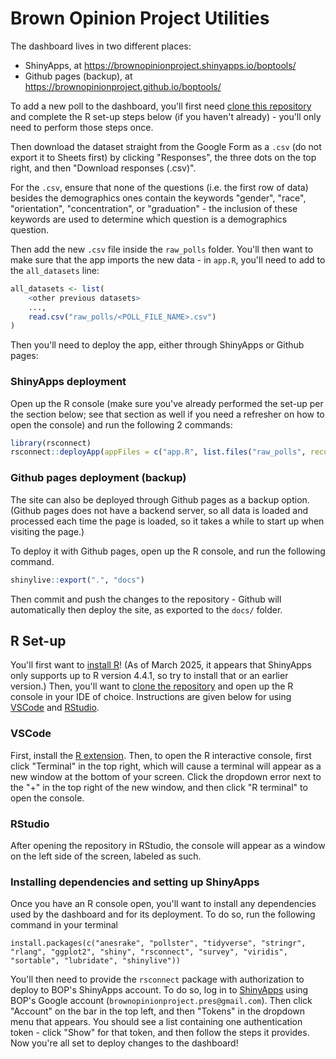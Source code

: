 # Brown Opinion Project Utilities

The dashboard lives in two different places:
* ShinyApps, at https://brownopinionproject.shinyapps.io/boptools/
* Github pages (backup), at https://brownopinionproject.github.io/boptools/

To add a new poll to the dashboard, you'll first need [clone this repository](https://docs.github.com/en/repositories/creating-and-managing-repositories/cloning-a-repository) and complete the R set-up steps below (if you haven't already) - you'll only need to perform those steps once. 

Then download the dataset straight from the Google Form as a `.csv` (do not export it to Sheets first) by clicking "Responses", the three dots on the top right, and then "Download responses (.csv)". 

For the `.csv`, ensure that none of the questions (i.e. the first row of data) besides the demographics ones contain the keywords "gender", "race", "orientation", "concentration", or "graduation" - the inclusion of these keywords are used to determine which question is a demographics question.

Then add the new `.csv` file inside the `raw_polls` folder. You'll then want to make sure that the app imports the new data - in `app.R`, you'll need to add to the `all_datasets` line:
```r
all_datasets <- list(
    <other previous datasets>
    ..., 
    read.csv("raw_polls/<POLL_FILE_NAME>.csv")
)
```

Then you'll need to deploy the app, either through ShinyApps or Github pages:

### ShinyApps deployment
Open up the R console (make sure you've already performed the set-up per the section below; see that section as well if you need a refresher on how to open the console) and run the following 2 commands:
```r
library(rsconnect)
rsconnect::deployApp(appFiles = c("app.R", list.files("raw_polls", recursive = TRUE, full.names = TRUE)))
```

### Github pages deployment (backup)
The site can also be deployed through Github pages as a backup option. (Github pages does not have a backend server, so all data is loaded and processed each time the page is loaded, so it takes a while to start up when visiting the page.)

To deploy it with Github pages, open up the R console, and run the following command.
```r
shinylive::export(".", "docs")
```

Then commit and push the changes to the repository - Github will automatically then deploy the site, as exported to the `docs/` folder.

## R Set-up

You'll first want to [install R](https://cran.rstudio.com/)! (As of March 2025, it appears that ShinyApps only supports up to R version 4.4.1, so try to install that or an earlier version.) Then, you'll want to [clone the repository](https://docs.github.com/en/repositories/creating-and-managing-repositories/cloning-a-repository) and open up the R console in your IDE of choice. Instructions are given below for using [VSCode](https://code.visualstudio.com/) and [RStudio](https://posit.co/download/rstudio-desktop/).

### VSCode

First, install the [R extension](https://marketplace.visualstudio.com/items?itemName=REditorSupport.r). Then, to open the R interactive console, first click "Terminal" in the top right, which will cause a terminal will appear as a new window at the bottom of your screen. Click the dropdown error next to the "+" in the top right of the new window, and then click "R terminal" to open the console.

### RStudio

After opening the repository in RStudio, the console will appear as a window on the left side of the screen, labeled as such.

### Installing dependencies and setting up ShinyApps

Once you have an R console open, you'll want to install any dependencies used by the dashboard and for its deployment. To do so, run the following command in your terminal
```
install.packages(c("anesrake", "pollster", "tidyverse", "stringr", "rlang", "ggplot2", "shiny", "rsconnect", "survey", "viridis", "sortable", "lubridate", "shinylive"))
```

You'll then need to provide the `rsconnect` package with authorization to deploy to BOP's ShinyApps account. To do so, log in to [ShinyApps](https://www.shinyapps.io/) using BOP's Google account (`brownopinionproject.pres@gmail.com`). Then click "Account" on the bar in the top left, and then "Tokens" in the dropdown menu that appears. You should see a list containing one authentication token - click "Show" for that token, and then follow the steps it provides. Now you're all set to deploy changes to the dashboard!